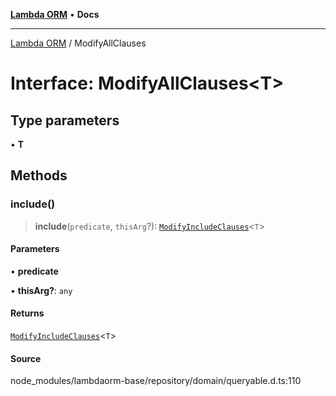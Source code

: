 [**Lambda ORM**](../README.md) • **Docs**

***

[Lambda ORM](../README.md) / ModifyAllClauses

# Interface: ModifyAllClauses\<T\>

## Type parameters

• **T**

## Methods

### include()

> **include**(`predicate`, `thisArg`?): [`ModifyIncludeClauses`](ModifyIncludeClauses.md)\<`T`\>

#### Parameters

• **predicate**

• **thisArg?**: `any`

#### Returns

[`ModifyIncludeClauses`](ModifyIncludeClauses.md)\<`T`\>

#### Source

node\_modules/lambdaorm-base/repository/domain/queryable.d.ts:110
